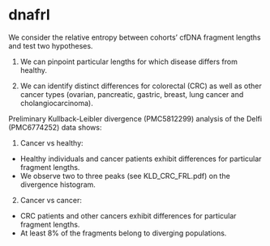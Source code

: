 # dnafrl

We consider the relative entropy between cohorts’ cfDNA fragment lengths and test two hypotheses.

1. We can pinpoint particular lengths for which disease differs from healthy.

2. We can identify distinct differences for colorectal (CRC) as well as other cancer types (ovarian, pancreatic, gastric, breast, lung cancer and cholangiocarcinoma).

Preliminary Kullback-Leibler divergence (PMC5812299) analysis of the Delfi (PMC6774252) data shows:

1. Cancer vs healthy:

- Healthy individuals and cancer patients exhibit differences for
particular fragment lengths.
- We observe two to three peaks (see KLD_CRC_FRL.pdf) on the divergence histogram.

2. Cancer vs cancer:

- CRC patients and other cancers exhibit differences for particular
fragment lengths.
- At least 8% of the fragments belong to diverging populations.